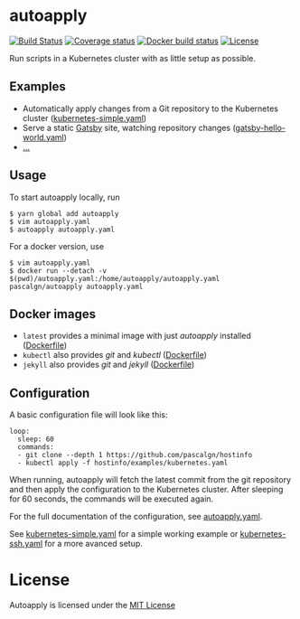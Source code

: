 # autoapply

[![Build Status](https://img.shields.io/travis/pascalgn/autoapply.svg?style=flat-square)](https://travis-ci.org/pascalgn/autoapply)
[![Coverage status](https://img.shields.io/coveralls/github/pascalgn/autoapply.svg?style=flat-square)](https://coveralls.io/github/pascalgn/autoapply)
[![Docker build status](https://img.shields.io/docker/build/pascalgn/autoapply.svg?style=flat-square)](https://hub.docker.com/r/pascalgn/autoapply/)
[![License](https://img.shields.io/badge/license-MIT-blue.svg?style=flat-square)](https://github.com/pascalgn/autoapply/blob/master/LICENSE)

Run scripts in a Kubernetes cluster with as little setup as possible.

## Examples

- Automatically apply changes from a Git repository to the Kubernetes cluster
  ([kubernetes-simple.yaml](examples/kubernetes-simple.yaml))
- Serve a static [Gatsby](https://www.gatsbyjs.org/) site, watching repository changes
  ([gatsby-hello-world.yaml](examples/gatsby-hello-world.yaml))
- [...](examples/)

## Usage

To start autoapply locally, run

    $ yarn global add autoapply
    $ vim autoapply.yaml
    $ autoapply autoapply.yaml

For a docker version, use

    $ vim autoapply.yaml
    $ docker run --detach -v $(pwd)/autoapply.yaml:/home/autoapply/autoapply.yaml pascalgn/autoapply autoapply.yaml

## Docker images

* `latest` provides a minimal image with just *autoapply* installed ([Dockerfile](build/Dockerfile))
* `kubectl` also provides *git* and *kubectl* ([Dockerfile](build/extra/Dockerfile))
* `jekyll` also provides *git* and *jekyll* ([Dockerfile](build/extra/Dockerfile))

## Configuration

A basic configuration file will look like this:

    loop:
      sleep: 60
      commands:
      - git clone --depth 1 https://github.com/pascalgn/hostinfo
      - kubectl apply -f hostinfo/examples/kubernetes.yaml

When running, autoapply will fetch the latest commit from the git repository and then apply the
configuration to the Kubernetes cluster. After sleeping for 60 seconds, the commands will be
executed again.

For the full documentation of the configuration, see [autoapply.yaml](examples/autoapply.yaml).

See [kubernetes-simple.yaml](examples/kubernetes-simple.yaml) for a simple working example
or [kubernetes-ssh.yaml](examples/kubernetes-ssh.yaml) for a more avanced setup.

# License

Autoapply is licensed under the [MIT License](LICENSE)
